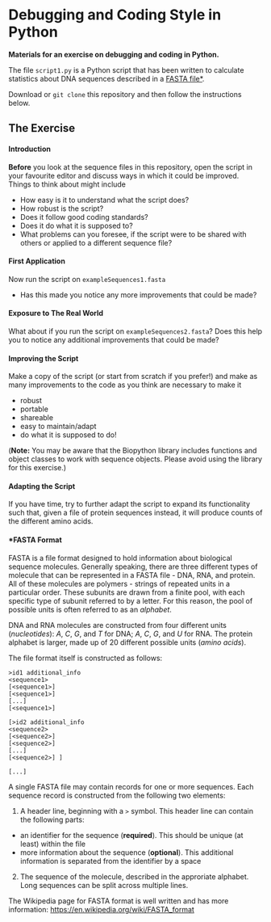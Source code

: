 # Debugging and Coding Style in Python

__Materials for an exercise on debugging and coding in Python.__

The file `script1.py` is a Python script that has been written to calculate
statistics about DNA sequences described in a [FASTA file*](#fasta-format).

Download or `git clone` this repository and then follow the instructions below.

## The Exercise

#### Introduction

__Before__ you look at the sequence files in this repository, open the script in
your favourite editor and discuss ways in which it could be improved. Things to
think about might include

 - How easy is it to understand what the script does?
 - How robust is the script?
 - Does it follow good coding standards?
 - Does it do what it is supposed to?
 - What problems can you foresee, if the script were to be shared with others or
 applied to a different sequence file?

#### First Application

Now run the script on `exampleSequences1.fasta`
 - Has this made you notice any more improvements that could be made?

#### Exposure to The Real World

What about if you run the script on `exampleSequences2.fasta`? Does this help you
to notice any additional improvements that could be made?

#### Improving the Script

Make a copy of the script (or start from scratch if you prefer!) and make as
many improvements to the code as you think are necessary to make it

- robust
- portable
- shareable
- easy to maintain/adapt
- do what it is supposed to do!

(__Note:__ You may be aware that the Biopython library includes functions and
object classes to work with sequence objects. Please avoid using the library for
this exercise.)

#### Adapting the Script

If you have time, try to further adapt the script to expand its functionality
such that, given a file of protein sequences instead, it will produce counts of
the different amino acids.

#### *FASTA Format

FASTA is a file format designed to hold information about biological sequence
molecules. Generally speaking, there are three different types of molecule that
can be represented in a FASTA file - DNA, RNA, and protein. All of these molecules
are polymers - strings of repeated units in a particular order. These subunits
are drawn from a finite pool, with each specific type of subunit referred to by
a letter. For this reason, the pool of possible units is often referred to as an
_alphabet_.

DNA and RNA molecules are constructed from four different units (_nucleotides_):
 _A_, _C_, _G_, and _T_ for DNA; _A_, _C_, _G_, and _U_ for RNA.
The protein alphabet is larger, made up of 20 different possible units (_amino acids_).

The file format itself is constructed as follows:

```
>id1 additional_info
<sequence1>
[<sequence1>]
[<sequence1>]
[...]
[<sequence1>]

[>id2 additional_info
<sequence2>
[<sequence2>]
[<sequence2>]
[...]
[<sequence2>] ]

[...]
```

A single FASTA file may contain records for one or more sequences. Each sequence
record is constructed from the following two elements:

1. A header line, beginning with a `>` symbol. This header line can contain the
following parts:
  - an identifier for the sequence (__required__). This should be unique (at least)
within the file
  - more information about the sequence (__optional__). This additional information
is separated from the identifier by a space
2. The sequence of the molecule, described in the approriate alphabet. Long
sequences can be split across multiple lines.

The Wikipedia page for FASTA format is well written and has more information:
https://en.wikipedia.org/wiki/FASTA_format
